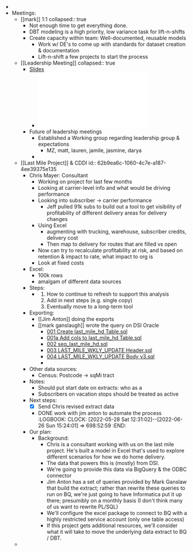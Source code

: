-
- Meetings:
	- [[mark]] 1:1
	  collapsed:: true
		- Not enough time to get everything done.
		- DBT modeling is a high priority, low variance task for lift-n-shifts
		- Create capacity within team: Well-documented, reusable models
			- Work w/ DE's to come up with standards for dataset creation & documentation
			- Lift-n-shift a few projects to start the process
	- [[Leadership Meeting]]
	  collapsed:: true
		- [Slides](https://docs.google.com/presentation/d/1Cwf89zseRLVZRPHb7kat8sTFnMihlhT-ssqYKzhOPkw/edit#slide=id.g12c4ce5fd21_0_104)
			- ![Kickoff to Hybrid Workplace - 050922 (1).pdf](../assets/Kickoff_to_Hybrid_Workplace_-_050922_(1)_1653505430402_0.pdf)
		- Future of leadership meetings
			- Established a Working group regarding leadership group & expectations
				- MZ, matt, lauren, jamile, jasmine, darya
			-
	- [[Last Mile Project]]  & CDDI
	  id:: 62b9ea6c-1060-4c7e-a187-4ee39375e135
		- Chris Mayer: Consultant
			- Working on project for last few months
			- Looking at carrier-level info and what would be driving performance
			- Looking into subscriber -> carrier performance
				- Jeff pulled 91k subs to build out a tool to get visibility of profitability of different delivery areas for delivery changes
			- Using Excel
				- augmenting with trucking, warehouse, subscriber credits, delivery cost
				- Then map to delivery for routes that are filled vs open
			- Now can try to recalculate profitability at risk, and based on retention & impact to rate, what impact to org is
			- Look at fixed costs
		- Excel:
			- 100k rows
			- amalgam of different data sources
		- Steps:
			- 1. How to continue to refresh to support this analysis
			  2. Add in next steps (e.g. single copy)
			  3. Eventually move to a long-term tool
		- Exporting:
			- [[Jim Anton]] doing the exports
			- [[mark ganslaugh]] wrote the query on DSI Oracle
				- [001 Create last_mile_hd Table.sql](../assets/001_Create_last_mile_hd_Table_1658173883353_0.sql)
				- [001a  Add cols to last_mile_hd Table.sql](../assets/001a_Add_cols_to_last_mile_hd_Table_1658173890513_0.sql)
				- [002 seq_last_mile_hd.sql](../assets/002_seq_last_mile_hd_1658173895740_0.sql)
				- [003 LAST_MILE_WKLY_UPDATE Header.sql](../assets/003_LAST_MILE_WKLY_UPDATE_Header_1658173899591_0.sql)
				- [004 LAST_MILE_WKLY_UPDATE Body v3.sql](../assets/004_LAST_MILE_WKLY_UPDATE_Body_v3_1658173903858_0.sql)
				-
		- Other data sources:
			- Census: Postcode -> sqMi tract
		- Notes:
			- Should put start date on extracts: who as a
			- Subscribers on vacation stops should be treated as active
		- Next steps:
			- [x] Send Chris revised extract data
			- DONE work with jim anton to automate the process
			  :LOGBOOK:
			  CLOCK: [2022-05-28 Sat 12:31:02]--[2022-06-26 Sun 15:24:01] =>  698:52:59
			  :END:
		- Our plan:
			- Background:
				- Chris is a consultant working with us on the last mile project. He's built a model in Excel that's used to explore different scenarios for how we do home delivery.
				- The data that powers this is (mostly) from DSI.
				- We're going to provide this data via BigQuery & the ODBC connector
				- Jim Anton has a set of queries provided by Mark Ganslaw that build the extract; rather than rewrite these queries to run on BQ, we're just going to have Informatica put it up there; presumibly on a monthly basis (I don't think many of us want to rewrite PL/SQL)
				- We'll configure the excel package to connect to BQ with a highly restricted service account (only one table access)
				- If this project gets additional resources, we'll consider what it will take to move the underlying data extract to BQ / DBT.
	-